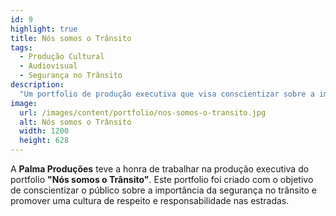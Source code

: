 ```yaml
---
id: 9
highlight: true
title: Nós somos o Trânsito
tags:
  - Produção Cultural
  - Audiovisual
  - Segurança no Trânsito
description:
  "Um portfolio de produção executiva que visa conscientizar sobre a importância da segurança no trânsito."
image:
  url: /images/content/portfolio/nos-somos-o-transito.jpg
  alt: Nós somos o Trânsito
  width: 1200
  height: 628
---
```

A **Palma Produções** teve a honra de trabalhar na produção executiva do portfolio **"Nós somos o Trânsito"**. Este portfolio foi criado com o objetivo de conscientizar o público sobre a importância da segurança no trânsito e promover uma cultura de respeito e responsabilidade nas estradas.
